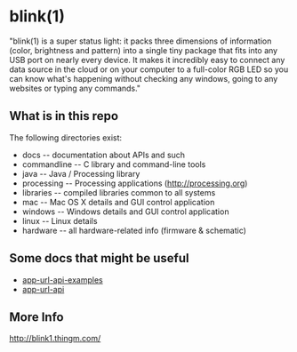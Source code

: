 blink(1)  
========

"blink(1) is a super status light: it packs three dimensions of information 
(color, brightness and pattern) into a single tiny package that fits into 
any USB port on nearly every device. It makes it incredibly easy to connect 
any data source in the cloud or on your computer to a full-color RGB LED so 
you can know what's happening without checking any windows, going to any 
websites or typing any commands."


What is in this repo
--------------------
The following directories exist:

- docs        -- documentation about APIs and such
- commandline -- C library and command-line tools
- java        -- Java / Processing library
- processing  -- Processing applications  (http://processing.org)
- libraries   -- compiled libraries common to all systems
- mac         -- Mac OS X details and GUI control application
- windows     -- Windows details and GUI control application
- linux       -- Linux details 
- hardware    -- all hardware-related info (firmware & schematic)

Some docs that might be useful
------------------------------

- [app-url-api-examples](https://github.com/todbot/blink1/blob/master/docs/app-url-api-examples.md)
- [app-url-api](https://github.com/todbot/blink1/blob/master/docs/app-url-api.md)


More Info
---------
http://blink1.thingm.com/
